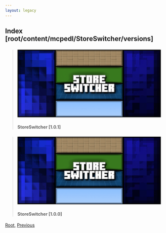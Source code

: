 ```yaml
---
layout: legacy
---
```

## Index [root/content/mcpedl/StoreSwitcher/versions]
> ### [![StoreSwitcher](././101/upload/store-switcher_1.png)](./101)
> #### StoreSwitcher [1.0.1]

> ### [![StoreSwitcher](././100/upload/store-switcher_1.png)](./100)
> #### StoreSwitcher [1.0.0]

[Root](/), [Previous](./)
